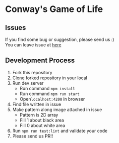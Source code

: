 # Conway's Game of Life

## Issues
If you find some bug or suggestion, please send us :)  
You can leave issue at [here](https://github.com/TroyTae/game-of-life/issues/new/choose)  

## Development Process
1. Fork this repository
2. Clone forked repository in your local
3. Run dev server
   - Run command `npm install`
   - Run command `npm run start`
   - Open`localhost:4200` in browser
4. Find file written in issue
5. Make pattern along image attached in issue
   - Pattern is 2D array
   - Fill 1 about black area
   - Fill 0 about white area
6. Run `npm run test:lint` and validate your code
7. Please send us PR!!
